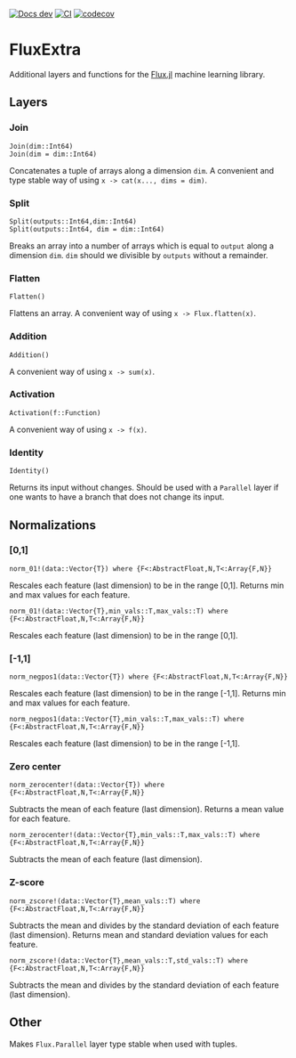 [![Docs dev](https://img.shields.io/badge/docs-dev-blue.svg)](https://oml-npa.github.io/FluxExtra.jl/dev/)
[![CI](https://github.com/OML-NPA/FluxExtra.jl/actions/workflows/CI-main.yml/badge.svg)](https://github.com/OML-NPA/FluxExtra.jl/actions/workflows/CI-main.yml)
[![codecov](https://codecov.io/gh/OML-NPA/FluxExtra.jl/branch/main/graph/badge.svg?token=JROBFGEVQN)](https://codecov.io/gh/OML-NPA/FluxExtra.jl)

# FluxExtra

Additional layers and functions for the [Flux.jl](https://github.com/FluxML/Flux.jl) machine learning library.

## Layers

### Join
```
Join(dim::Int64)
Join(dim = dim::Int64)
```
Concatenates a tuple of arrays along a dimension `dim`. A convenient and type stable way of using `x -> cat(x..., dims = dim)`.

### Split
```
Split(outputs::Int64,dim::Int64)
Split(outputs::Int64, dim = dim::Int64)
```
Breaks an array into a number of arrays which is equal to `output` along a dimension `dim`. `dim` should we divisible by `outputs` without a remainder.

### Flatten
```
Flatten()
```
Flattens an array. A convenient way of using `x -> Flux.flatten(x)`.

### Addition
```
Addition()
```
A convenient way of using `x -> sum(x)`.

### Activation
```
Activation(f::Function)
```
A convenient way of using `x -> f(x)`.

### Identity
```
Identity()
```
Returns its input without changes. Should be used with a `Parallel` layer if one wants to have a branch that does not change its input.

## Normalizations

### [0,1]
```
norm_01!(data::Vector{T}) where {F<:AbstractFloat,N,T<:Array{F,N}}
```
Rescales each feature (last dimension) to be in the range [0,1]. Returns min and max values for each feature.

```
norm_01!(data::Vector{T},min_vals::T,max_vals::T) where {F<:AbstractFloat,N,T<:Array{F,N}}
```
Rescales each feature (last dimension) to be in the range [0,1].

### [-1,1]
```
norm_negpos1(data::Vector{T}) where {F<:AbstractFloat,N,T<:Array{F,N}}
```
Rescales each feature (last dimension) to be in the range [-1,1]. Returns min and max values for each feature.

```
norm_negpos1(data::Vector{T},min_vals::T,max_vals::T) where {F<:AbstractFloat,N,T<:Array{F,N}}
```
Rescales each feature (last dimension) to be in the range [-1,1].

### Zero center
```
norm_zerocenter!(data::Vector{T}) where {F<:AbstractFloat,N,T<:Array{F,N}}
```
Subtracts the mean of each feature (last dimension). Returns a mean value for each feature.

```
norm_zerocenter!(data::Vector{T},min_vals::T,max_vals::T) where {F<:AbstractFloat,N,T<:Array{F,N}}
```
Subtracts the mean of each feature (last dimension).

### Z-score
```
norm_zscore!(data::Vector{T},mean_vals::T) where {F<:AbstractFloat,N,T<:Array{F,N}}
```
Subtracts the mean and divides by the standard deviation of each feature (last dimension). Returns mean and standard deviation values for each feature.

```
norm_zscore!(data::Vector{T},mean_vals::T,std_vals::T) where {F<:AbstractFloat,N,T<:Array{F,N}}
```
Subtracts the mean and divides by the standard deviation of each feature (last dimension).

## Other

Makes `Flux.Parallel` layer type stable when used with tuples.

